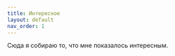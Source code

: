 ```yaml
---
title: Интересное
layout: default
nav_order: 1
---
```

Сюда я собираю то, что мне показалось интересным.
